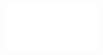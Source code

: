 ![Proposition 96. The differences visible in the Church are evidences that it is not the predicted Kingdom of the Messiah.](Proposition%2096.%20The%20differences%20visible%20in%20the%20Church%20are%20evidences%20that%20it%20is%20not%20the%20predicted%20Kingdom%20of%20the%20Messiah..md)